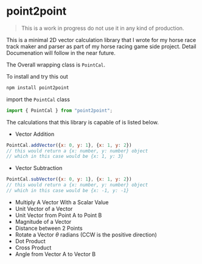# point2point

> This is a work in progress do not use it in any kind of production.

This is a minimal 2D vector calculation library that I wrote for my horse race track maker and parser as part of my horse racing game side project. Detail Documenation will follow in the near future.

The Overall wrapping class is ```PointCal```. 

To install and try this out
```bash
npm install point2point
```

import the ```PointCal``` class
```javascript
import { PointCal } from "point2point";
```

The calculations that this library is capable of is listed below.

- Vector Addition 

```javascript
PointCal.addVector({x: 0, y: 1}, {x: 1, y: 2})
// this would return a {x: number, y: number} object
// which in this case would be {x: 1, y: 3}
```

- Vector Subtraction
```javascript
PointCal.subVector({x: 0, y: 1}, {x: 1, y: 2})
// this would return a {x: number, y: number} object
// which in this case would be {x: -1, y: -1}
```
- Multiply A Vector With a Scalar Value
- Unit Vector of a Vector
- Unit Vector from Point A to Point B
- Magnitude of a Vector
- Distance between 2 Points
- Rotate a Vector $\theta$ radians (CCW is the positive direction)
- Dot Product
- Cross Product
- Angle from Vector A to Vector B
